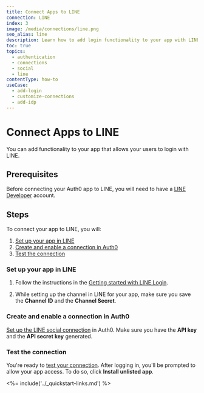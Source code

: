 ```yaml
---
title: Connect Apps to LINE
connection: LINE
index: 3
image: /media/connections/line.png
seo_alias: line
description: Learn how to add login functionality to your app with LINE. You will need to generate keys, copy these into your Auth0 settings, and enable the connection.
toc: true
topics:
  - authentication
  - connections
  - social
  - line
contentType: how-to
useCase:
  - add-login
  - customize-connections
  - add-idp
---
```

# Connect Apps to LINE

You can add functionality to your app that allows your users to login with LINE.

## Prerequisites

Before connecting your Auth0 app to LINE, you will need to have a [LINE Developer](https://developers.line.biz/console/register/line-login/channel/) account.

## Steps

To connect your app to LINE, you will:

1. [Set up your app in LINE](#set-up-your-app-in-line)
2. [Create and enable a connection in Auth0](#create-and-enable-a-connection-in-auth0)
3. [Test the connection](#test-the-connection)

### Set up your app in LINE

1. Follow the instructions in the [Getting started with LINE Login](https://developers.line.biz/en/docs/line-login/getting-started/).

2. While setting up the channel in LINE for your app, make sure you save the **Channel ID** and the **Channel Secret**.

### Create and enable a connection in Auth0

[Set up the LINE social connection](/dashboard/guides/connections/set-up-connections-social) in Auth0. Make sure you have the **API key** and the **API secret key** generated.

### Test the connection

You're ready to [test your connection](/dashboard/guides/connections/test-connections-social). After logging in, you'll be prompted to allow your app access. To do so, click **Install unlisted app**.

<%= include('../_quickstart-links.md') %>
